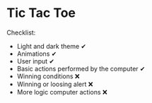 # Tic Tac Toe

Checklist:
- Light and dark theme ✔
- Animations ✔
- User input ✔
- Basic actions performed by the computer ✔
- Winning conditions ❌
- Winning or loosing alert ❌
- More logic computer actions ❌
